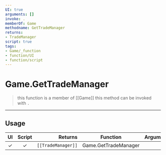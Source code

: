 ```yaml
---
UI: true
arguments: []
invoke: .
memberOf: Game
methodname: GetTradeManager
returns:
- TradeManager
script: true
tags:
- Game/_function
- function/UI
- function/script
---
```

# Game.GetTradeManager
> this function is a member of [[Game]]
> this method can be invoked with `.`
-----
## Usage
|  UI | Script | Returns | Function | Arguments |
|:---:|:------:|-------:|:--------:|:---------|
|✓|✓|<code>[[TradeManager]]<code/>|Game.GetTradeManager||
